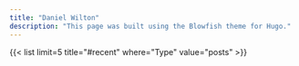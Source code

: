 ```yaml
---
title: "Daniel Wilton"
description: "This page was built using the Blowfish theme for Hugo."
---
```


<div style="text-align: left">
  {{< list 
        limit=5
        title="#recent"
        where="Type"
        value="posts"
    >}}
</div>
